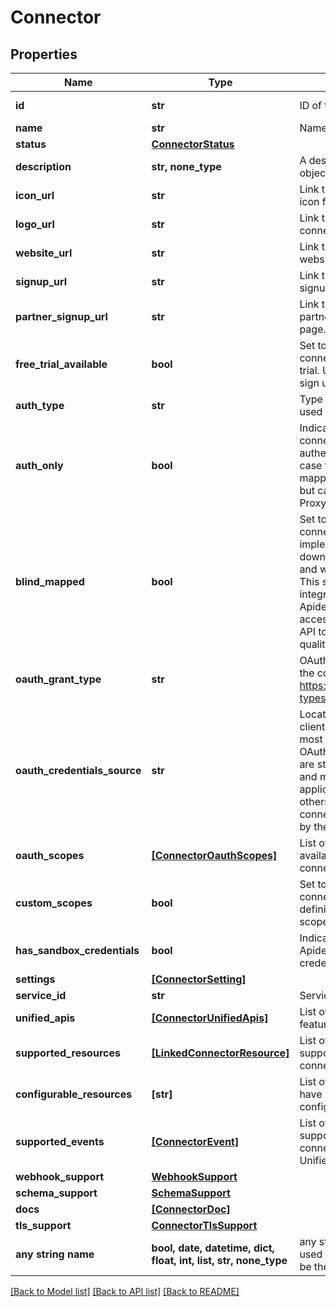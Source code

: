 # Connector


## Properties
Name | Type | Description | Notes
------------ | ------------- | ------------- | -------------
**id** | **str** | ID of the connector. | [optional] [readonly] 
**name** | **str** | Name of the connector. | [optional] 
**status** | [**ConnectorStatus**](ConnectorStatus.md) |  | [optional] 
**description** | **str, none_type** | A description of the object. | [optional] 
**icon_url** | **str** | Link to a small square icon for the connector. | [optional] 
**logo_url** | **str** | Link to the full logo for the connector. | [optional] 
**website_url** | **str** | Link to the connector&#39;s website. | [optional] 
**signup_url** | **str** | Link to the connector&#39;s signup page. | [optional] 
**partner_signup_url** | **str** | Link to the connector&#39;s partner program signup page. | [optional] 
**free_trial_available** | **bool** | Set to &#x60;true&#x60; when the connector offers a free trial. Use &#x60;signup_url&#x60; to sign up for a free trial | [optional] 
**auth_type** | **str** | Type of authorization used by the connector | [optional] [readonly] 
**auth_only** | **bool** | Indicates whether a connector only supports authentication. In this case the connector is not mapped to a Unified API, but can be used with the Proxy API | [optional] [readonly] 
**blind_mapped** | **bool** | Set to &#x60;true&#x60; when connector was implemented from downstream docs only and without API access. This state indicates that integration will require Apideck support, and access to downstream API to validate mapping quality. | [optional] [readonly] 
**oauth_grant_type** | **str** | OAuth grant type used by the connector. More info: https://oauth.net/2/grant-types | [optional] [readonly] 
**oauth_credentials_source** | **str** | Location of the OAuth client credentials. For most connectors the OAuth client credentials are stored on integration and managed by the application owner. For others they are stored on connection and managed by the consumer in Vault. | [optional] [readonly] 
**oauth_scopes** | [**[ConnectorOauthScopes]**](ConnectorOauthScopes.md) | List of OAuth Scopes available for this connector. | [optional] 
**custom_scopes** | **bool** | Set to &#x60;true&#x60; when connector allows the definition of custom scopes. | [optional] [readonly] 
**has_sandbox_credentials** | **bool** | Indicates whether Apideck Sandbox OAuth credentials are available. | [optional] 
**settings** | [**[ConnectorSetting]**](ConnectorSetting.md) |  | [optional] 
**service_id** | **str** | Service provider identifier | [optional] 
**unified_apis** | [**[ConnectorUnifiedApis]**](ConnectorUnifiedApis.md) | List of Unified APIs that feature this connector. | [optional] 
**supported_resources** | [**[LinkedConnectorResource]**](LinkedConnectorResource.md) | List of resources that are supported on the connector. | [optional] 
**configurable_resources** | **[str]** | List of resources that have settings that can be configured. | [optional] 
**supported_events** | [**[ConnectorEvent]**](ConnectorEvent.md) | List of events that are supported on the connector across all Unified APIs. | [optional] 
**webhook_support** | [**WebhookSupport**](WebhookSupport.md) |  | [optional] 
**schema_support** | [**SchemaSupport**](SchemaSupport.md) |  | [optional] 
**docs** | [**[ConnectorDoc]**](ConnectorDoc.md) |  | [optional] 
**tls_support** | [**ConnectorTlsSupport**](ConnectorTlsSupport.md) |  | [optional] 
**any string name** | **bool, date, datetime, dict, float, int, list, str, none_type** | any string name can be used but the value must be the correct type | [optional]

[[Back to Model list]](../../README.md#documentation-for-models) [[Back to API list]](../../README.md#documentation-for-api-endpoints) [[Back to README]](../../README.md)


